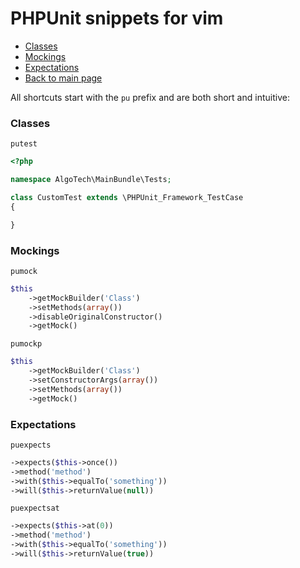 # PHPUnit snippets for vim #

- [Classes](#classes)
- [Mockings](#mockings)
- [Expectations](#expectations)
- [Back to main page](../README.md)

All shortcuts start with the `pu` prefix and are both short and intuitive:

### Classes ###

`putest`

```php
<?php

namespace AlgoTech\MainBundle\Tests;

class CustomTest extends \PHPUnit_Framework_TestCase
{

}
```

### Mockings ###

`pumock`

```php
$this
    ->getMockBuilder('Class')
    ->setMethods(array())
    ->disableOriginalConstructor()
    ->getMock()
```

`pumockp`

```php
$this
    ->getMockBuilder('Class')
    ->setConstructorArgs(array())
    ->setMethods(array())
    ->getMock()
```

### Expectations ###

`puexpects`

```php
->expects($this->once())
->method('method')
->with($this->equalTo('something'))
->will($this->returnValue(null))
```

`puexpectsat`

```php
->expects($this->at(0))
->method('method')
->with($this->equalTo('something'))
->will($this->returnValue(true))
```
